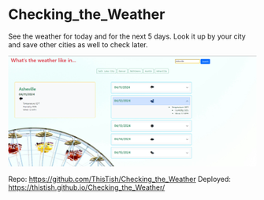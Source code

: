 # Checking_the_Weather
See the weather for today and for the next 5 days. Look it up by your city and save other cities as well to check later. 


![alt text](<assets/images/Screenshot 2024-04-11 080625.png>)

Repo:
https://github.com/ThisTish/Checking_the_Weather
Deployed:
https://thistish.github.io/Checking_the_Weather/